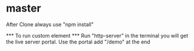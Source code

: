 # master

After Clone always use "npm install"

*** To run custom element ***
Run "http-server" in the terminal you will get the live server portal. Use the portal add "/demo" at the end
